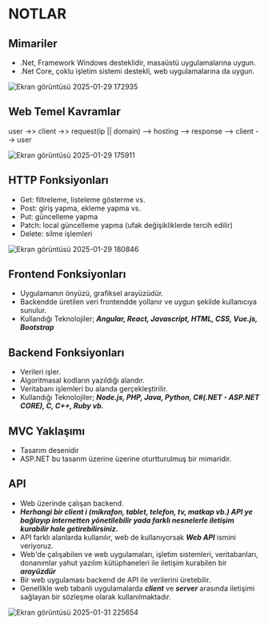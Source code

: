 # NOTLAR

## Mimariler
* .Net, Framework Windows desteklidir, masaüstü uygulamalarına uygun.
* .Net Core, çoklu işletim sistemi destekli, web uygulamalarına da uygun.
  
![Ekran görüntüsü 2025-01-29 172935](https://github.com/user-attachments/assets/026db42b-8027-4dc7-9a43-b13fe80822d6)


## Web Temel Kavramlar
user ->> client ->> request(ip || domain) --> hosting --> response --> client --> user

![Ekran görüntüsü 2025-01-29 175911](https://github.com/user-attachments/assets/62a7955e-20e6-4d0a-b0a8-3289bf6c91e1)


## HTTP Fonksiyonları
* Get: filtreleme, listeleme gösterme vs.
* Post: giriş yapma, ekleme yapma vs.
* Put: güncelleme yapma
* Patch: local güncelleme yapma (ufak değişikliklerde tercih edilir)
* Delete: silme işlemleri

![Ekran görüntüsü 2025-01-29 180846](https://github.com/user-attachments/assets/8d612a6e-5fab-4de1-af0d-d486b2c486e2)

## Frontend Fonksiyonları
* Uygulamanın önyüzü, grafiksel arayüzüdür.
* Backendde üretilen veri frontendde yollanır ve uygun şekilde kullanıcıya sunulur.
* Kullandığı Teknolojiler; ***Angular, React, Javascript, HTML, CSS, Vue.js, Bootstrap***

## Backend Fonksiyonları
* Verileri işler.
* Algoritmasal kodların yazıldığı alandır.
* Veritabanı işlemleri bu alanda gerçekleştirilir.
* Kullandığı Teknolojiler; ***Node.js, PHP, Java, Python, C#(.NET - ASP.NET CORE), C, C++, Ruby vb.***

## MVC Yaklaşımı
* Tasarım desenidir
* ASP.NET bu tasarım üzerine üzerine oturtturulmuş bir mimaridir.

## API 
* Web üzerinde çalışan backend.
* ***Herhangi bir client i (mikrafon, tablet, telefon, tv, matkap vb.) API ye bağlayıp internetten yönetilebilir yada farklı nesnelerle iletişim kurabilir hale getirebilirsiniz.***
* API farklı alanlarda kullanılır, web de kullanıyorsak ***Web API*** ismini veriyoruz.
* Web'de çalışabilen ve web uygulamaları, işletim sistemleri, veritabanları, donanımlar yahut yazılım kütüphaneleri ile iletişim kurabilen bir ***arayüzdür***
* Bir web uygulaması backend de API ile verilerini üretebilir.
* Genellikle web tabanlı uygulamalarda ***client*** ve ***server*** arasında iletişimi sağlayan bir sözleşme olarak kullanılmaktadır.

![Ekran görüntüsü 2025-01-31 225654](https://github.com/user-attachments/assets/b3e2e699-47fe-43ee-bbf1-acc9a3de383c)

